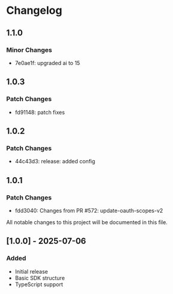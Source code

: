 # Changelog

## 1.1.0

### Minor Changes

- 7e0ae1f: upgraded ai to 15

## 1.0.3

### Patch Changes

- fd91148: patch fixes

## 1.0.2

### Patch Changes

- 44c43d3: release: added config

## 1.0.1

### Patch Changes

- fdd3040: Changes from PR #572: update-oauth-scopes-v2

All notable changes to this project will be documented in this file.

## [1.0.0] - 2025-07-06

### Added

- Initial release
- Basic SDK structure
- TypeScript support

<!-- Add your changes here using this format:

## [1.1.0] - YYYY-MM-DD

### Added
- New feature

### Changed
- Updated feature

### Fixed
- Bug fix

### Removed
- Deprecated feature
-->
